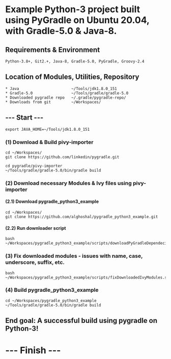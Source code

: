 # Example Python-3 project built using PyGradle on Ubuntu 20.04, with Gradle-5.0 & Java-8.

## Requirements & Environment
	Python-3.8+, Git2.+, Java-8, Gradle-5.0, PyGradle, Groovy-2.4

## Location of Modules, Utilities, Repository

	* Java                    	 ~/Tools/jdk1.8.0_151
	* Gradle-5.0              	 ~/Tools/gradle/gradle-5.0
	* Downloaded pygradle repo	 ~/.gradle/pygradle-repo/
	* Downloads from git       	 ~/Workspaces/

## --- Start ---
	export JAVA_HOME=~/Tools/jdk1.8.0_151

### (1) Download & Build pivy-importer
	cd ~/Workspaces/
	git clone https://github.com/linkedin/pygradle.git

	cd pygradle/pivy-importer
	~/Tools/gradle/gradle-5.0/bin/gradle build

### (2) Download necessary Modules & Ivy files using pivy-importer
#### (2.1) Download pygradle_python3_example
	cd ~/Workspaces/
	git clone https://github.com/alghoshal/pygradle_python3_example.git

#### (2.2) Run downloader script
	bash ~/Workspaces/pygradle_python3_example/scripts/downloadPyGradleDependecies.sh

### (3) Fix downloaded modules - issues with name, case, underscore, suffix, etc.
	bash ~/Workspaces/pygradle_python3_example/scripts/fixDownloadedIvyModules.sh

### (4) Build pygradle_python3_example 
	cd ~/Workspaces/pygradle_python3_example
	~/Tools/gradle/gradle-5.0/bin/gradle build

## End goal: A successful build using pygradle on Python-3! 

# --- Finish ---
